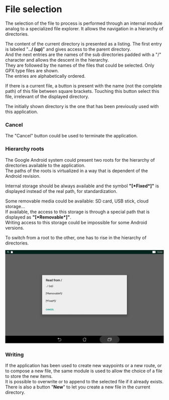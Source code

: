 # File selection

The selection of the file to process is performed through an
internal module analog to a specialized  file explorer.
It allows the navigation in a hierarchy of directories.  

The content of the current directory is presented as a listing.
The first entry is labeled "**../  (up)**" and gives access to the
parent directory.  
And the next entries are the names of the sub directories padded
with a "/" character and allows the descent in the hierarchy.  
They are followed by the names of the files that could be selected.
Only GPX type files are shown.  
The entries are alphabetically ordered.

If there is a current file, a button is present with the name
(not the complete path) of this file between square brackets.
Touching this button select this file, irrelevant of the displayed
directory.

The initially shown directory is the one that has been
previously used with this application.

### Cancel

The "Cancel" button could be used to terminate the application.  

### Hierarchy roots

The Google Android system could present two roots for the hierarchy
of directories available to the application.  
The paths of the roots is virtualized in a way that is dependent
of the Android revision.

Internal storage should be always available and
the symbol **"[\*Fixed\*]"** is displayed instead of the real path,
for standardization.

Some removable media could be available: SD card, USB stick, cloud storage...  
If available, the access to this storage is through a special path
that is displayed as **"[\*Removable\*]"**.  
Writing access to this storage could be impossible for some
Android versions.

To switch from a root to the other, one has to rise in the hierarchy
of directories.

![Roots](Gallery/Roots.jpg)

### Writing

If the application has been used to create new waypoints or a new route,
or to compose a new file,
the same module is used to allow the choice of a file to store
the new items.  
It is possible to overwrite or to append to the selected file if it
already exists.  
There is also a button "**New**" to let you create a new file in the
current directory.

